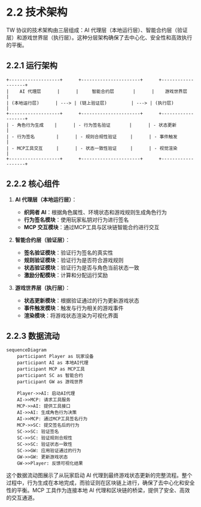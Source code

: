 # 2.2 技术架构

TW 协议的技术架构由三层组成：AI 代理层（本地运行层）、智能合约层（验证层）和游戏世界层（执行层）。这种分层架构确保了去中心化、安全性和高效执行的平衡。

## 2.2.1 运行架构

```
+-------------------+      +----------------------+      +-------------------+
|    AI 代理层      |      |     智能合约层       |      |    游戏世界层     |
| (本地运行层)      | ---> | (链上验证层)         | ---> | (执行层)          |
+-------------------+      +----------------------+      +-------------------+
| - 角色行为生成    |      | - 行为签名验证       |      | - 状态更新        |
| - 行为签名        |      | - 规则合规性验证     |      | - 事件触发        |
| - MCP工具交互     |      | - 状态一致性验证     |      | - 视觉渲染        |
+-------------------+      +----------------------+      +-------------------+
```

## 2.2.2 核心组件

1. **AI 代理层（本地运行层）**：
   - **织网者 AI**：根据角色属性、环境状态和游戏规则生成角色行为
   - **行为签名模块**：使用玩家私钥对行为进行签名
   - **MCP 交互模块**：通过MCP工具与区块链智能合约进行交互

2. **智能合约层（验证层）**：
   - **签名验证模块**：验证行为签名的真实性
   - **规则验证模块**：验证行为是否符合游戏规则
   - **状态验证模块**：验证行为是否与角色当前状态一致
   - **激励分配模块**：计算和分配运行奖励

3. **游戏世界层（执行层）**：
   - **状态更新模块**：根据验证通过的行为更新游戏状态
   - **事件触发模块**：触发与行为相关的游戏事件
   - **渲染模块**：将游戏状态渲染为可视化界面

## 2.2.3 数据流动

```mermaid
sequenceDiagram
    participant Player as 玩家设备
    participant AI as 本地AI代理
    participant MCP as MCP工具
    participant SC as 智能合约
    participant GW as 游戏世界

    Player->>AI: 启动AI代理
    AI->>MCP: 请求工具服务
    MCP->>AI: 提供工具接口
    AI->>AI: 生成角色行为决策
    AI->>MCP: 通过MCP工具签名行为
    MCP->>SC: 提交签名后的行为
    SC->>SC: 验证签名
    SC->>SC: 验证规则合规性
    SC->>SC: 验证状态一致性
    SC->>GW: 应用验证通过的行为
    GW->>GW: 更新游戏状态
    GW->>Player: 反馈可视化结果
```

这个数据流动图展示了从玩家启动 AI 代理到最终游戏状态更新的完整流程。整个过程中，行为生成在本地完成，而验证则在区块链上进行，确保了去中心化和安全性的平衡。MCP 工具作为连接本地 AI 代理和区块链的桥梁，提供了安全、高效的交互通道。
